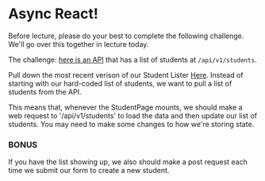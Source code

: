 # Async React!

Before lecture, please do your best to complete the following challenge. We'll go over this together in lecture today.

The challenge: [here is an API](https://github.com/learn-co-curriculum/student-lister-api-web-040317) that has a list of students at `/api/v1/students`.

Pull down the most recent verison of our Student Lister [Here](https://github.com/learn-co-curriculum/student-lister-react-lecture-web-040317). Instead of starting with our hard-coded list of students, we want to pull a list of students from the API.

This means that, whenever the StudentPage mounts, we should make a web request to '/api/v1/students' to load the data and then update our list of students. You may need to make some changes to how we're storing state.

### BONUS

If you have the list showing up, we also should make a post request each time we submit our form to create a new student. 
